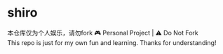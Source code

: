 # shiro
本仓库仅为个人娱乐，请勿fork
🎮 Personal Project | ⚠️ Do Not Fork  
This repo is just for my own fun and learning. Thanks for understanding!
